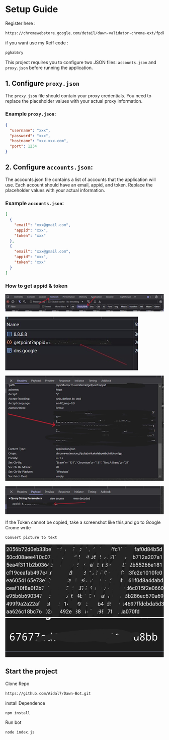 # Setup Guide

Register here : 
```Bash
https://chromewebstore.google.com/detail/dawn-validator-chrome-ext/fpdkjdnhkakefebpekbdhillbhonfjjp
```

if you want use my Reff code :
```bash
pghab5ry
```


This project requires you to configure two JSON files: `accounts.json` and `proxy.json` before running the application.

## 1. Configure `proxy.json`

The `proxy.json` file should contain your proxy credentials. You need to replace the placeholder values with your actual proxy information.

### Example `proxy.json`:

```json
{
  "username": "xxx",
  "password": "xxx",
  "hostname": "xxx.xxx.com",
  "port": 1234
}
```

## 2. Configure `accounts.json`:

The accounts.json file contains a list of accounts that the application will use. Each account should have an email, appid, and token. Replace the placeholder values with your actual information.

### Example `accounts.json`:

```json
[
  {
    "email": "xxx@gmail.com",
    "appid": "xxx",
    "token": "xxx"
  },
  {
    "email": "xxx@gmail.com",
    "appid": "xxx",
    "token": "xxx"
  }
]
```

### How to get appid & token

![Network Tab](assets/Image_1.jpg)

![Pick API](assets/Image_2.jpg)

![Copy Bearer Token](assets/Image_3.jpg)

![Copy appid](assets/Image_4.jpg)

If the Token cannot be copied, take a screenshot like this,and go to Google Crome write
```bash
Convert picture to text
```
![copy](assets/Image_5.jpg)
![](assets/image_6.jpg)

## Start the project
Clone Repo
```bash
https://github.com/Aidal7/Dawn-Bot.git
```

install Dependence
```bash
npm install
```
Run bot
```bash
node index.js
```
